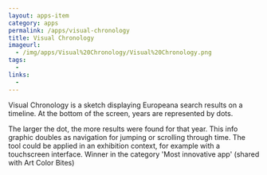```yaml
---
layout: apps-item
category: apps
permalink: /apps/visual-chronology
title: Visual Chronology
imageurl:
  - /img/apps/Visual%20Chronology/Visual%20Chronology.png
tags:
  - 
links:
  - 
---
```


Visual Chronology is a sketch displaying Europeana search results on a timeline. At the bottom of the screen, years are represented by dots.

The larger the dot, the more results were found for that year. This info graphic doubles as navigation for jumping or scrolling through time. The tool could be applied in an exhibition context, for example with a touchscreen interface. Winner in the category 'Most innovative app' (shared with Art Color Bites)
